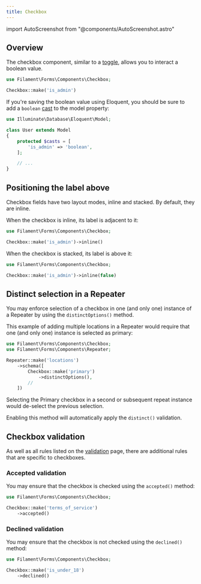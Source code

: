 ```yaml
---
title: Checkbox
---
```

import AutoScreenshot from "@components/AutoScreenshot.astro"

## Overview

The checkbox component, similar to a [toggle](toggle), allows you to interact a boolean value.

```php
use Filament\Forms\Components\Checkbox;

Checkbox::make('is_admin')
```

<AutoScreenshot name="forms/fields/checkbox/simple" alt="Checkbox" version="3.x" />

If you're saving the boolean value using Eloquent, you should be sure to add a `boolean` [cast](https://laravel.com/docs/eloquent-mutators#attribute-casting) to the model property:

```php
use Illuminate\Database\Eloquent\Model;

class User extends Model
{
    protected $casts = [
        'is_admin' => 'boolean',
    ];

    // ...
}
```

## Positioning the label above

Checkbox fields have two layout modes, inline and stacked. By default, they are inline.

When the checkbox is inline, its label is adjacent to it:

```php
use Filament\Forms\Components\Checkbox;

Checkbox::make('is_admin')->inline()
```

<AutoScreenshot name="forms/fields/checkbox/inline" alt="Checkbox with its label inline" version="3.x" />

When the checkbox is stacked, its label is above it:

```php
use Filament\Forms\Components\Checkbox;

Checkbox::make('is_admin')->inline(false)
```

<AutoScreenshot name="forms/fields/checkbox/not-inline" alt="Checkbox with its label above" version="3.x" />

## Distinct selection in a Repeater

You may enforce selection of a checkbox in one (and only one) instance of a Repeater by using the `distinctOptions()` method.

This example of adding multiple locations in a Repeater would require that one (and only one) instance is selected as primary: 

```php
use Filament\Forms\Components\Checkbox;
use Filament\Forms\Components\Repeater;

Repeater::make('locations')
    ->schema([  
        Checkbox::make('primary')
            ->distinctOptions(),
        //
    ])
```

Selecting the Primary checkbox in a second or subsequent repeat instance would de-select the previous selection.

Enabling this method will automatically apply the `distinct()` validation.

## Checkbox validation

As well as all rules listed on the [validation](../validation) page, there are additional rules that are specific to checkboxes.

### Accepted validation

You may ensure that the checkbox is checked using the `accepted()` method:

```php
use Filament\Forms\Components\Checkbox;

Checkbox::make('terms_of_service')
    ->accepted()
```

### Declined validation

You may ensure that the checkbox is not checked using the `declined()` method:

```php
use Filament\Forms\Components\Checkbox;

Checkbox::make('is_under_18')
    ->declined()
```
